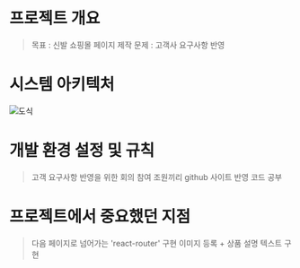 # 프로젝트 개요
> 목표 : 신발 쇼핑몰 페이지 제작
> 문제 : 고객사 요구사항 반영

# 시스템 아키텍처
![도식](https://github.com/user-attachments/assets/3408c1be-b585-4bb8-a652-3b415254733e)


# 개발 환경 설정 및 규칙
> 고객 요구사항 반영을 위한 회의 참여
> 조원끼리 github 사이트 반영
> 코드 공부

# 프로젝트에서 중요했던 지점
> 다음 페이지로 넘어가는 'react-router' 구현
> 이미지 등록 + 상품 설명 텍스트 구현
